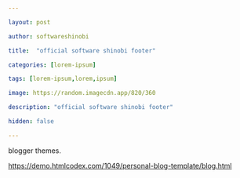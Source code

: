 ```yaml
---

layout: post

author: softwareshinobi

title:  "official software shinobi footer"

categories: [lorem-ipsum]

tags: [lorem-ipsum,lorem,ipsum]

image: https://random.imagecdn.app/820/360

description: "official software shinobi footer"

hidden: false

---
```


blogger themes.


https://demo.htmlcodex.com/1049/personal-blog-template/blog.html
